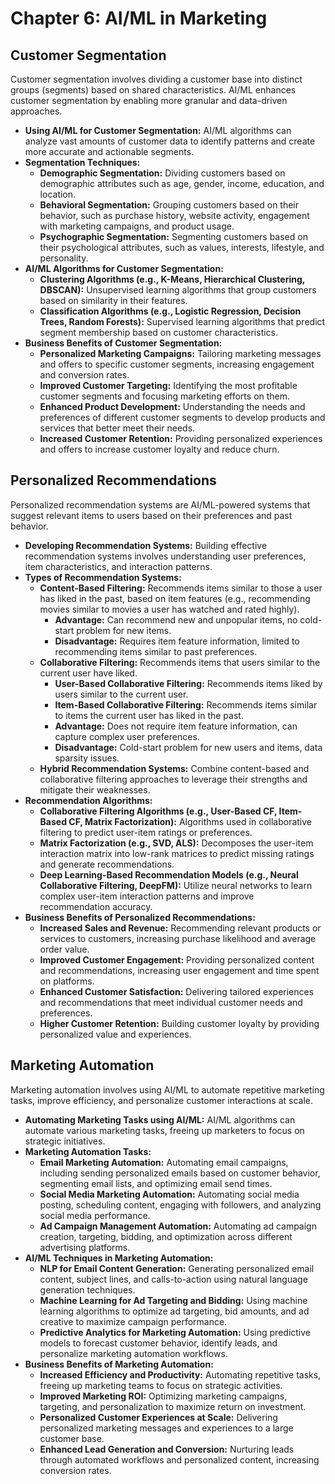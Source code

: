 # Chapter 6: AI/ML in Marketing

## Customer Segmentation

Customer segmentation involves dividing a customer base into distinct groups (segments) based on shared characteristics. AI/ML enhances customer segmentation by enabling more granular and data-driven approaches.

*   **Using AI/ML for Customer Segmentation:** AI/ML algorithms can analyze vast amounts of customer data to identify patterns and create more accurate and actionable segments.
*   **Segmentation Techniques:**
    *   **Demographic Segmentation:** Dividing customers based on demographic attributes such as age, gender, income, education, and location.
    *   **Behavioral Segmentation:** Grouping customers based on their behavior, such as purchase history, website activity, engagement with marketing campaigns, and product usage.
    *   **Psychographic Segmentation:** Segmenting customers based on their psychological attributes, such as values, interests, lifestyle, and personality.
*   **AI/ML Algorithms for Customer Segmentation:**
    *   **Clustering Algorithms (e.g., K-Means, Hierarchical Clustering, DBSCAN):** Unsupervised learning algorithms that group customers based on similarity in their features.
    *   **Classification Algorithms (e.g., Logistic Regression, Decision Trees, Random Forests):** Supervised learning algorithms that predict segment membership based on customer characteristics.
*   **Business Benefits of Customer Segmentation:**
    *   **Personalized Marketing Campaigns:** Tailoring marketing messages and offers to specific customer segments, increasing engagement and conversion rates.
    *   **Improved Customer Targeting:** Identifying the most profitable customer segments and focusing marketing efforts on them.
    *   **Enhanced Product Development:** Understanding the needs and preferences of different customer segments to develop products and services that better meet their needs.
    *   **Increased Customer Retention:** Providing personalized experiences and offers to increase customer loyalty and reduce churn.

## Personalized Recommendations

Personalized recommendation systems are AI/ML-powered systems that suggest relevant items to users based on their preferences and past behavior.

*   **Developing Recommendation Systems:** Building effective recommendation systems involves understanding user preferences, item characteristics, and interaction patterns.
*   **Types of Recommendation Systems:**
    *   **Content-Based Filtering:** Recommends items similar to those a user has liked in the past, based on item features (e.g., recommending movies similar to movies a user has watched and rated highly).
        *   **Advantage:** Can recommend new and unpopular items, no cold-start problem for new items.
        *   **Disadvantage:** Requires item feature information, limited to recommending items similar to past preferences.
    *   **Collaborative Filtering:** Recommends items that users similar to the current user have liked.
        *   **User-Based Collaborative Filtering:** Recommends items liked by users similar to the current user.
        *   **Item-Based Collaborative Filtering:** Recommends items similar to items the current user has liked in the past.
        *   **Advantage:** Does not require item feature information, can capture complex user preferences.
        *   **Disadvantage:** Cold-start problem for new users and items, data sparsity issues.
    *   **Hybrid Recommendation Systems:** Combine content-based and collaborative filtering approaches to leverage their strengths and mitigate their weaknesses.
*   **Recommendation Algorithms:**
    *   **Collaborative Filtering Algorithms (e.g., User-Based CF, Item-Based CF, Matrix Factorization):** Algorithms used in collaborative filtering to predict user-item ratings or preferences.
    *   **Matrix Factorization (e.g., SVD, ALS):** Decomposes the user-item interaction matrix into low-rank matrices to predict missing ratings and generate recommendations.
    *   **Deep Learning-Based Recommendation Models (e.g., Neural Collaborative Filtering, DeepFM):** Utilize neural networks to learn complex user-item interaction patterns and improve recommendation accuracy.
*   **Business Benefits of Personalized Recommendations:**
    *   **Increased Sales and Revenue:** Recommending relevant products or services to customers, increasing purchase likelihood and average order value.
    *   **Improved Customer Engagement:** Providing personalized content and recommendations, increasing user engagement and time spent on platforms.
    *   **Enhanced Customer Satisfaction:** Delivering tailored experiences and recommendations that meet individual customer needs and preferences.
    *   **Higher Customer Retention:** Building customer loyalty by providing personalized value and experiences.

## Marketing Automation

Marketing automation involves using AI/ML to automate repetitive marketing tasks, improve efficiency, and personalize customer interactions at scale.

*   **Automating Marketing Tasks using AI/ML:** AI/ML algorithms can automate various marketing tasks, freeing up marketers to focus on strategic initiatives.
*   **Marketing Automation Tasks:**
    *   **Email Marketing Automation:** Automating email campaigns, including sending personalized emails based on customer behavior, segmenting email lists, and optimizing email send times.
    *   **Social Media Marketing Automation:** Automating social media posting, scheduling content, engaging with followers, and analyzing social media performance.
    *   **Ad Campaign Management Automation:** Automating ad campaign creation, targeting, bidding, and optimization across different advertising platforms.
*   **AI/ML Techniques in Marketing Automation:**
    *   **NLP for Email Content Generation:** Generating personalized email content, subject lines, and calls-to-action using natural language generation techniques.
    *   **Machine Learning for Ad Targeting and Bidding:** Using machine learning algorithms to optimize ad targeting, bid amounts, and ad creative to maximize campaign performance.
    *   **Predictive Analytics for Marketing Automation:** Using predictive models to forecast customer behavior, identify leads, and personalize marketing automation workflows.
*   **Business Benefits of Marketing Automation:**
    *   **Increased Efficiency and Productivity:** Automating repetitive tasks, freeing up marketing teams to focus on strategic activities.
    *   **Improved Marketing ROI:** Optimizing marketing campaigns, targeting, and personalization to maximize return on investment.
    *   **Personalized Customer Experiences at Scale:** Delivering personalized marketing messages and experiences to a large customer base.
    *   **Enhanced Lead Generation and Conversion:** Nurturing leads through automated workflows and personalized content, increasing conversion rates.
